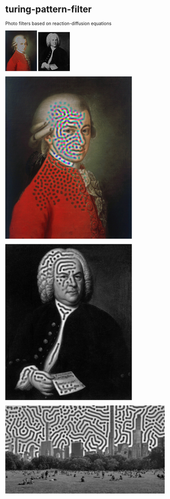 # turing-pattern-filter
Photo filters based on reaction-diffusion equations



<p float="left">
  <img src="/mozart_2.png" width="100" />
  <img src="/bach_2.png" width="100" /> 
</p>

![mozart](mozart_2.png?raw=true "mozart")

![bach](bach_2.png?raw=true "bach")

![centralpark](centralpark_2.png?raw=true "centralpark")
